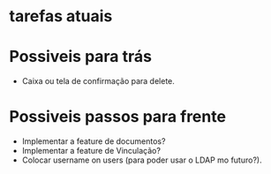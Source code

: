 # tarefas atuais

# Possiveis para trás

-   Caixa ou tela de confirmação para delete.

# Possiveis passos para frente

-   Implementar a feature de documentos?
-   Implementar a feature de Vinculação?
-   Colocar username on users (para poder usar o LDAP mo futuro?).
